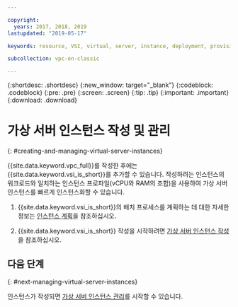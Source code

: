 ```yaml
---

copyright:
  years: 2017, 2018, 2019
lastupdated: "2019-05-17"

keywords: resource, VSI, virtual, server, instance, deployment, provisioning, instantiate, managing

subcollection: vpc-on-classic

---
```


{:shortdesc: .shortdesc}
{:new_window: target="_blank"}
{:codeblock: .codeblock}
{:pre: .pre}
{:screen: .screen}
{:tip: .tip}
{:important: .important}
{:download: .download}

# 가상 서버 인스턴스 작성 및 관리
{: #creating-and-managing-virtual-server-instances}

{{site.data.keyword.vpc_full}}를 작성한 후에는 {{site.data.keyword.vsi_is_short}}를 추가할 수 있습니다. 작성하려는 인스턴스의 워크로드와 일치하는 인스턴스 프로파일(vCPU와 RAM의 조합)을 사용하여 가상 서버 인스턴스를 빠르게 인스턴스화할 수 있습니다.

1. {{site.data.keyword.vsi_is_short}}의 배치 프로세스를 계획하는 데 대한 자세한 정보는 [인스턴스 계획](/docs/vpc-on-classic-vsi?topic=vpc-on-classic-vsi-planning-for-instances)을 참조하십시오. 

2. {{site.data.keyword.vsi_is_short}} 작성을 시작하려면 [가상 서버 인스턴스 작성](/docs/vpc-on-classic-vsi?topic=vpc-on-classic-vsi-creating-virtual-servers)을 참조하십시오.

## 다음 단계
{: #next-managing-virtual-server-instances}

인스턴스가 작성되면 [가상 서버 인스턴스 관리](/docs/vpc-on-classic-vsi?topic=vpc-on-classic-vsi-managing-virtual-server-instances)를 시작할 수 있습니다.
